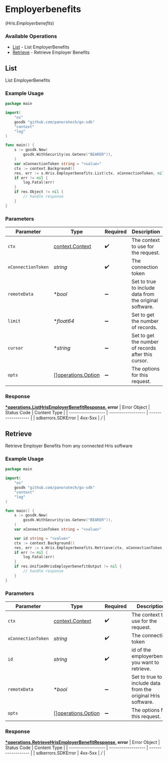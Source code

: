 # Employerbenefits
(*Hris.Employerbenefits*)

### Available Operations

* [List](#list) - List  EmployerBenefits
* [Retrieve](#retrieve) - Retrieve Employer Benefits

## List

List  EmployerBenefits

### Example Usage

```go
package main

import(
	"os"
	gosdk "github.com/panoratech/go-sdk"
	"context"
	"log"
)

func main() {
    s := gosdk.New(
        gosdk.WithSecurity(os.Getenv("BEARER")),
    )
    var xConnectionToken string = "<value>"
    ctx := context.Background()
    res, err := s.Hris.Employerbenefits.List(ctx, xConnectionToken, nil, nil, nil)
    if err != nil {
        log.Fatal(err)
    }
    if res.Object != nil {
        // handle response
    }
}
```

### Parameters

| Parameter                                                | Type                                                     | Required                                                 | Description                                              |
| -------------------------------------------------------- | -------------------------------------------------------- | -------------------------------------------------------- | -------------------------------------------------------- |
| `ctx`                                                    | [context.Context](https://pkg.go.dev/context#Context)    | :heavy_check_mark:                                       | The context to use for the request.                      |
| `xConnectionToken`                                       | *string*                                                 | :heavy_check_mark:                                       | The connection token                                     |
| `remoteData`                                             | **bool*                                                  | :heavy_minus_sign:                                       | Set to true to include data from the original software.  |
| `limit`                                                  | **float64*                                               | :heavy_minus_sign:                                       | Set to get the number of records.                        |
| `cursor`                                                 | **string*                                                | :heavy_minus_sign:                                       | Set to get the number of records after this cursor.      |
| `opts`                                                   | [][operations.Option](../../models/operations/option.md) | :heavy_minus_sign:                                       | The options for this request.                            |


### Response

**[*operations.ListHrisEmployerBenefitResponse](../../models/operations/listhrisemployerbenefitresponse.md), error**
| Error Object       | Status Code        | Content Type       |
| ------------------ | ------------------ | ------------------ |
| sdkerrors.SDKError | 4xx-5xx            | */*                |

## Retrieve

Retrieve Employer Benefits from any connected Hris software

### Example Usage

```go
package main

import(
	"os"
	gosdk "github.com/panoratech/go-sdk"
	"context"
	"log"
)

func main() {
    s := gosdk.New(
        gosdk.WithSecurity(os.Getenv("BEARER")),
    )
    var xConnectionToken string = "<value>"

    var id string = "<value>"
    ctx := context.Background()
    res, err := s.Hris.Employerbenefits.Retrieve(ctx, xConnectionToken, id, nil)
    if err != nil {
        log.Fatal(err)
    }
    if res.UnifiedHrisEmployerbenefitOutput != nil {
        // handle response
    }
}
```

### Parameters

| Parameter                                                    | Type                                                         | Required                                                     | Description                                                  |
| ------------------------------------------------------------ | ------------------------------------------------------------ | ------------------------------------------------------------ | ------------------------------------------------------------ |
| `ctx`                                                        | [context.Context](https://pkg.go.dev/context#Context)        | :heavy_check_mark:                                           | The context to use for the request.                          |
| `xConnectionToken`                                           | *string*                                                     | :heavy_check_mark:                                           | The connection token                                         |
| `id`                                                         | *string*                                                     | :heavy_check_mark:                                           | id of the employerbenefit you want to retrieve.              |
| `remoteData`                                                 | **bool*                                                      | :heavy_minus_sign:                                           | Set to true to include data from the original Hris software. |
| `opts`                                                       | [][operations.Option](../../models/operations/option.md)     | :heavy_minus_sign:                                           | The options for this request.                                |


### Response

**[*operations.RetrieveHrisEmployerBenefitResponse](../../models/operations/retrievehrisemployerbenefitresponse.md), error**
| Error Object       | Status Code        | Content Type       |
| ------------------ | ------------------ | ------------------ |
| sdkerrors.SDKError | 4xx-5xx            | */*                |
